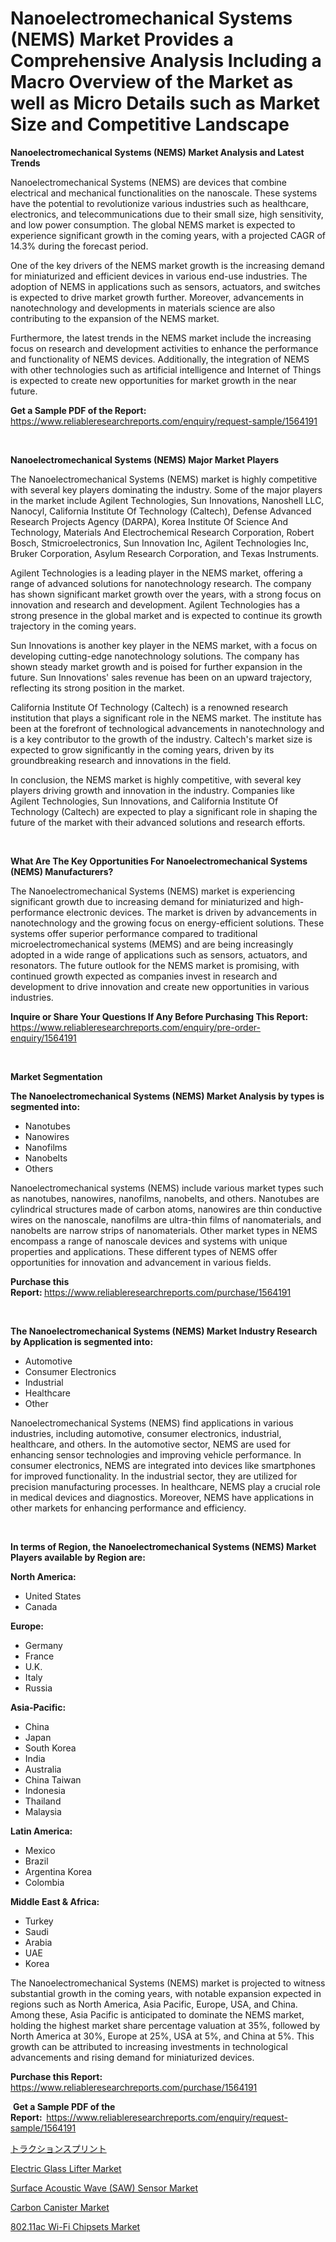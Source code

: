 <p><h1>Nanoelectromechanical Systems (NEMS) Market Provides a Comprehensive Analysis Including a Macro Overview of the Market as well as Micro Details such as Market Size and Competitive Landscape</h1></p><p><strong>Nanoelectromechanical Systems (NEMS) Market Analysis and Latest Trends</strong></p>
<p><p>Nanoelectromechanical Systems (NEMS) are devices that combine electrical and mechanical functionalities on the nanoscale. These systems have the potential to revolutionize various industries such as healthcare, electronics, and telecommunications due to their small size, high sensitivity, and low power consumption. The global NEMS market is expected to experience significant growth in the coming years, with a projected CAGR of 14.3% during the forecast period.</p><p>One of the key drivers of the NEMS market growth is the increasing demand for miniaturized and efficient devices in various end-use industries. The adoption of NEMS in applications such as sensors, actuators, and switches is expected to drive market growth further. Moreover, advancements in nanotechnology and developments in materials science are also contributing to the expansion of the NEMS market.</p><p>Furthermore, the latest trends in the NEMS market include the increasing focus on research and development activities to enhance the performance and functionality of NEMS devices. Additionally, the integration of NEMS with other technologies such as artificial intelligence and Internet of Things is expected to create new opportunities for market growth in the near future.</p></p>
<p><strong>Get a Sample PDF of the Report:&nbsp;</strong> <a href="https://www.reliableresearchreports.com/enquiry/request-sample/1564191">https://www.reliableresearchreports.com/enquiry/request-sample/1564191</a></p>
<p>&nbsp;</p>
<p><strong>Nanoelectromechanical Systems (NEMS) Major Market Players</strong></p>
<p><p>The Nanoelectromechanical Systems (NEMS) market is highly competitive with several key players dominating the industry. Some of the major players in the market include Agilent Technologies, Sun Innovations, Nanoshell LLC, Nanocyl, California Institute Of Technology (Caltech), Defense Advanced Research Projects Agency (DARPA), Korea Institute Of Science And Technology, Materials And Electrochemical Research Corporation, Robert Bosch, Stmicroelectronics, Sun Innovation Inc, Agilent Technologies Inc, Bruker Corporation, Asylum Research Corporation, and Texas Instruments.</p><p>Agilent Technologies is a leading player in the NEMS market, offering a range of advanced solutions for nanotechnology research. The company has shown significant market growth over the years, with a strong focus on innovation and research and development. Agilent Technologies has a strong presence in the global market and is expected to continue its growth trajectory in the coming years.</p><p>Sun Innovations is another key player in the NEMS market, with a focus on developing cutting-edge nanotechnology solutions. The company has shown steady market growth and is poised for further expansion in the future. Sun Innovations' sales revenue has been on an upward trajectory, reflecting its strong position in the market.</p><p>California Institute Of Technology (Caltech) is a renowned research institution that plays a significant role in the NEMS market. The institute has been at the forefront of technological advancements in nanotechnology and is a key contributor to the growth of the industry. Caltech's market size is expected to grow significantly in the coming years, driven by its groundbreaking research and innovations in the field.</p><p>In conclusion, the NEMS market is highly competitive, with several key players driving growth and innovation in the industry. Companies like Agilent Technologies, Sun Innovations, and California Institute Of Technology (Caltech) are expected to play a significant role in shaping the future of the market with their advanced solutions and research efforts.</p></p>
<p>&nbsp;</p>
<p><strong>What Are The Key Opportunities For Nanoelectromechanical Systems (NEMS) Manufacturers?</strong></p>
<p><p>The Nanoelectromechanical Systems (NEMS) market is experiencing significant growth due to increasing demand for miniaturized and high-performance electronic devices. The market is driven by advancements in nanotechnology and the growing focus on energy-efficient solutions. These systems offer superior performance compared to traditional microelectromechanical systems (MEMS) and are being increasingly adopted in a wide range of applications such as sensors, actuators, and resonators. The future outlook for the NEMS market is promising, with continued growth expected as companies invest in research and development to drive innovation and create new opportunities in various industries.</p></p>
<p><strong>Inquire or Share Your Questions If Any Before Purchasing This Report:</strong> <a href="https://www.reliableresearchreports.com/enquiry/pre-order-enquiry/1564191">https://www.reliableresearchreports.com/enquiry/pre-order-enquiry/1564191</a></p>
<p>&nbsp;</p>
<p><strong>Market Segmentation</strong></p>
<p><strong>The Nanoelectromechanical Systems (NEMS) Market Analysis by types is segmented into:</strong></p>
<p><ul><li>Nanotubes</li><li>Nanowires</li><li>Nanofilms</li><li>Nanobelts</li><li>Others</li></ul></p>
<p><p>Nanoelectromechanical systems (NEMS) include various market types such as nanotubes, nanowires, nanofilms, nanobelts, and others. Nanotubes are cylindrical structures made of carbon atoms, nanowires are thin conductive wires on the nanoscale, nanofilms are ultra-thin films of nanomaterials, and nanobelts are narrow strips of nanomaterials. Other market types in NEMS encompass a range of nanoscale devices and systems with unique properties and applications. These different types of NEMS offer opportunities for innovation and advancement in various fields.</p></p>
<p><strong>Purchase this Report:&nbsp;</strong><a href="https://www.reliableresearchreports.com/purchase/1564191">https://www.reliableresearchreports.com/purchase/1564191</a></p>
<p>&nbsp;</p>
<p><strong>The Nanoelectromechanical Systems (NEMS) Market Industry Research by Application is segmented into:</strong></p>
<p><ul><li>Automotive</li><li>Consumer Electronics</li><li>Industrial</li><li>Healthcare</li><li>Other</li></ul></p>
<p><p>Nanoelectromechanical Systems (NEMS) find applications in various industries, including automotive, consumer electronics, industrial, healthcare, and others. In the automotive sector, NEMS are used for enhancing sensor technologies and improving vehicle performance. In consumer electronics, NEMS are integrated into devices like smartphones for improved functionality. In the industrial sector, they are utilized for precision manufacturing processes. In healthcare, NEMS play a crucial role in medical devices and diagnostics. Moreover, NEMS have applications in other markets for enhancing performance and efficiency.</p></p>
<p>&nbsp;</p>
<p><strong>In terms of Region, the Nanoelectromechanical Systems (NEMS) Market Players available by Region are:</strong></p>
<p>
    <p> <strong> North America: </strong>
        <ul>
            <li>United States</li>
            <li>Canada</li>
        </ul>
        </p> 
    <p> <strong> Europe: </strong>
        <ul>
            <li>Germany</li>
            <li>France</li>
            <li>U.K.</li>
            <li>Italy</li>
            <li>Russia</li>
        </ul>
        </p> 
    <p> <strong> Asia-Pacific: </strong>
        <ul>
            <li>China</li>
            <li>Japan</li>
            <li>South Korea</li>
            <li>India</li>
            <li>Australia</li>
            <li>China Taiwan</li>
            <li>Indonesia</li>
            <li>Thailand</li>
            <li>Malaysia</li>
        </ul>
        </p> 
    <p> <strong> Latin America: </strong>
        <ul>
            <li>Mexico</li>
            <li>Brazil</li>
            <li>Argentina Korea</li>
            <li>Colombia</li>
        </ul>
        </p> 
    <p> <strong> Middle East & Africa: </strong>
        <ul>
            <li>Turkey</li>
            <li>Saudi</li>
            <li>Arabia</li>
            <li>UAE</li>
            <li>Korea</li>
        </ul>
    </p>
    </p>
<p><p>The Nanoelectromechanical Systems (NEMS) market is projected to witness substantial growth in the coming years, with notable expansion expected in regions such as North America, Asia Pacific, Europe, USA, and China. Among these, Asia Pacific is anticipated to dominate the NEMS market, holding the highest market share percentage valuation at 35%, followed by North America at 30%, Europe at 25%, USA at 5%, and China at 5%. This growth can be attributed to increasing investments in technological advancements and rising demand for miniaturized devices.</p></p>
<p><strong>Purchase this Report: </strong><a href="https://www.reliableresearchreports.com/purchase/1564191">https://www.reliableresearchreports.com/purchase/1564191</a></p>
<p>&nbsp;<strong>Get a Sample PDF of the Report:&nbsp;&nbsp;</strong><a href="https://www.reliableresearchreports.com/enquiry/request-sample/1564191">https://www.reliableresearchreports.com/enquiry/request-sample/1564191</a></p>
<p><strong></strong></p>
<p><p><a href="https://github.com/nxboeu02965442/Market-Research-Report-List-1/blob/main/482520112776.md">トラクションスプリント</a></p><p><a href="https://issuu.com/reportprime-2/docs/electric-glass-lifter-market-size-2030.pptx">Electric Glass Lifter Market</a></p><p><a href="https://github.com/ruddyyedelwadw/Market-Research-Report-List-1/blob/main/surface-acoustic-wave-saw-sensor-market.md">Surface Acoustic Wave (SAW) Sensor Market</a></p><p><a href="https://issuu.com/reportprime-2/docs/carbon-canister-market-size-2030.pptx">Carbon Canister Market</a></p><p><a href="https://github.com/jaidynmorantestelletmjzya/Market-Research-Report-List-2/blob/main/80211ac-wi-fi-chipsets-market.md">802.11ac Wi-Fi Chipsets Market</a></p></p>